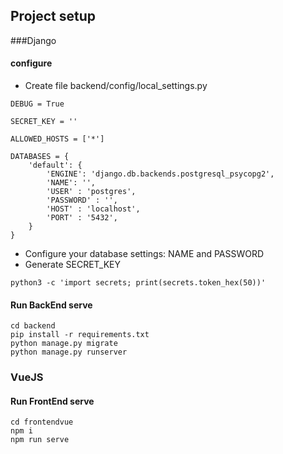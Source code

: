 ## Project setup

###Django 

#### configure
* Сreate file backend/config/local_settings.py

```
DEBUG = True

SECRET_KEY = ''

ALLOWED_HOSTS = ['*']

DATABASES = {
    'default': {
        'ENGINE': 'django.db.backends.postgresql_psycopg2',
        'NAME': '',
        'USER' : 'postgres',
        'PASSWORD' : '',
        'HOST' : 'localhost',
        'PORT' : '5432',
    }
}
```
* Сonfigure your database settings: NAME and PASSWORD
* Generate SECRET_KEY
```
python3 -c 'import secrets; print(secrets.token_hex(50))'
```

#### Run BackEnd serve
```
cd backend
pip install -r requirements.txt
python manage.py migrate
python manage.py runserver
```


### VueJS

#### Run FrontEnd serve
```
cd frontendvue
npm i
npm run serve
```
